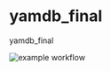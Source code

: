 # yamdb_final
yamdb_final

![example workflow](https://github.com/xIvanChelx/yamdb_final/actions/workflows/yamdb_workflow.yml/badge.svg)